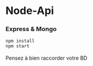 # Node-Api
### Express & Mongo

`npm install`
<br/> `npm start`
<br/><br/> Pensez à bien raccorder votre BD
